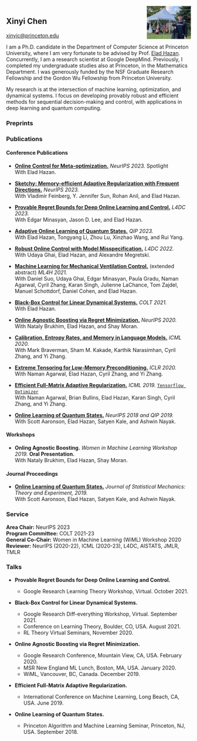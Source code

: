 <img src="./assets/headshot.jpeg" width="120" align="right"/>

## Xinyi Chen
xinyic@princeton.edu 


I am a Ph.D. candidate in the Department of Computer Science at Princeton University, where I am very fortunate to be advised by Prof. [Elad Hazan](https://www.cs.princeton.edu/~ehazan/). Concurrently, I am a research scientist at Google DeepMind. Previously, I completed my undergraduate studies also at Princeton, in the Mathematics Department. I was generously funded by the NSF Graduate Research Fellowship and the Gordon Wu Fellowship from Princeton University.


My research is at the intersection of machine learning, optimization, and dynamical systems. I focus on developing provably robust and efficient methods for sequential decision-making and control, with applications in deep learning and quantum computing. 

### Preprints

### Publications
#### Conference Publications
- [**Online Control for Meta-optimization.**](https://arxiv.org/pdf/2301.07902.pdf)  *NeurIPS 2023.* Spotlight  
With Elad Hazan.

- [**Sketchy: Memory-efficient Adaptive Regularization with Frequent Directions.**](https://arxiv.org/pdf/2302.03764.pdf)  *NeurIPS 2023.*  
With Vladimir Feinberg, Y. Jennifer Sun, Rohan Anil, and Elad Hazan.

- [**Provable Regret Bounds for Deep Online Learning and Control.**](submission_1.pdf)  *L4DC 2023.*  
With Edgar Minasyan, Jason D. Lee, and Elad Hazan.

- [**Adaptive Online Learning of Quantum States.**](https://arxiv.org/pdf/2206.00220.pdf)  *QIP 2023.*  
With Elad Hazan, Tongyang Li, Zhou Lu, Xinzhao Wang, and Rui Yang.

- [**Robust Online Control with Model Misspecification.**](robust_control_1.pdf)  *L4DC 2022.*  
With Udaya Ghai, Elad Hazan, and Alexandre Megretski.

- [**Machine Learning for Mechanical Ventilation Control.**](https://arxiv.org/pdf/2111.10434.pdf) (extended abstract) *ML4H 2021.*  
With Daniel Suo, Udaya Ghai, Edgar Minasyan, Paula Gradu, Naman Agarwal, Cyril Zhang, Karan Singh, Julienne LaChance, Tom Zajdel, Manuel Schottdorf, Daniel Cohen, and Elad Hazan.

- [**Black-Box Control for Linear Dynamical Systems.**](http://proceedings.mlr.press/v134/chen21c/chen21c.pdf) *COLT 2021.*  
With Elad Hazan.

- [**Online Agnostic Boosting via Regret Minimization.**](https://proceedings.neurips.cc//paper/2020/file/07168af6cb0ef9f78dae15739dd73255-Paper.pdf) *NeurIPS 2020.*       
With Nataly Brukhim, Elad Hazan, and Shay Moran.

- [**Calibration, Entropy Rates, and Memory in Language Models.**](http://proceedings.mlr.press/v119/braverman20a/braverman20a.pdf) *ICML 2020.*       
With Mark Braverman, Sham M. Kakade, Karthik Narasimhan, Cyril Zhang, and Yi Zhang.

- [**Extreme Tensoring for Low-Memory Preconditioning.**](https://openreview.net/pdf?id=SklKcRNYDH) *ICLR 2020.*  
With Naman Agarwal, Elad Hazan, Cyril Zhang, and Yi Zhang.

- [**Efficient Full-Matrix Adaptive Regularization.**](http://proceedings.mlr.press/v97/agarwal19b/agarwal19b.pdf) *ICML 2019.* [`Tensorflow Optimizer`](https://www.tensorflow.org/api_docs/python/tf/contrib/opt/GGTOptimizer)  
With Naman Agarwal, Brian Bullins, Elad Hazan, Karan Singh, Cyril Zhang, and Yi Zhang.

- [**Online Learning of Quantum States.**](https://papers.nips.cc/paper/2018/file/c1a3d34711ab5d85335331ca0e57f067-Paper.pdf) *NeurIPS 2018 and QIP 2019.*  
With Scott Aaronson, Elad Hazan, Satyen Kale, and Ashwin Nayak.

#### Workshops
- **Onling Agnostic Boosting.** *Women in Machine Learning Workshop 2019.* **Oral Presentation.**       
With Nataly Brukhim, Elad Hazan, Shay Moran.

#### Journal Proceedings
- [**Online Learning of Quantum States.**](https://iopscience.iop.org/article/10.1088/1742-5468/ab3988) *Journal of Statistical Mechanics: Theory and Experiment, 2019.*  
With Scott Aaronson, Elad Hazan, Satyen Kale, and Ashwin Nayak.

### Service
**Area Chair:** NeurIPS 2023  
**Program Committee:** COLT 2021-23  
**General Co-Chair:** Women in Machine Learning (WiML) Workshop 2020  
**Reviewer:** NeurIPS (2020-22), ICML (2020-23), L4DC, AISTATS, JMLR, TMLR



### Talks
* **Provable Regret Bounds for Deep Online Learning and Control.**
     * Google Research Learning Theory Workshop, Virtual. October 2021.

* **Black-Box Control for Linear Dynamical Systems.**
    * Google Research Diff-everything Workshop, Virtual. September 2021.
    * Conference on Learning Theory, Boulder, CO, USA. August 2021.
    * RL Theory Virtual Seminars, November 2020.
    
* **Online Agnostic Boosting via Regret Minimization.**
    * Google Research Conference, Mountain View, CA, USA. February 2020.
    * MSR New England ML Lunch, Boston, MA, USA. January 2020.
    * WiML, Vancouver, BC, Canada. December 2019.

* **Efficient Full-Matrix Adaptive Regularization.**
    * International Conference on Machine Learning, Long Beach, CA, USA. June 2019.
  
* **Online Learning of Quantum States.**
    * Princeton Algorithm and Machine Learning Seminar, Princeton, NJ, USA. September 2018.

